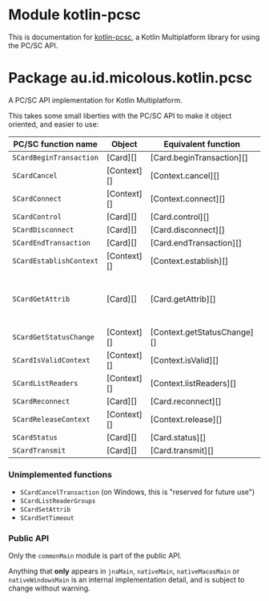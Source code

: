 # Module kotlin-pcsc

This is documentation for [kotlin-pcsc][], a Kotlin Multiplatform library for using the PC/SC API.

[kotlin-pcsc]: https://github.com/micolous/kotlin-pcsc

# Package au.id.micolous.kotlin.pcsc

A PC/SC API implementation for Kotlin Multiplatform.

This takes some small liberties with the PC/SC API to make it object oriented, and easier to use:

PC/SC function name     | Object      | Equivalent function         | Additional helper functions
----------------------- | ----------- | --------------------------- | ---------------------------
`SCardBeginTransaction` | [Card][]    | [Card.beginTransaction][]
`SCardCancel`           | [Context][] | [Context.cancel][]
`SCardConnect`          | [Context][] | [Context.connect][]
`SCardControl`          | [Card][]    | [Card.control][]
`SCardDisconnect`       | [Card][]    | [Card.disconnect][]
`SCardEndTransaction`   | [Card][]    | [Card.endTransaction][]
`SCardEstablishContext` | [Context][] | [Context.establish][]
`SCardGetAttrib`        | [Card][]    | [Card.getAttrib][]          | [Card.getIfdSerial][], [Card.getIfdType][], [Card.getIfdVersion][], [Card.getMechanicalCharacteristics][], [Card.getVendorName][]
`SCardGetStatusChange`  | [Context][] | [Context.getStatusChange][] | [Context.getAllReaderStatus][], [Context.getStatus][]
`SCardIsValidContext`   | [Context][] | [Context.isValid][]
`SCardListReaders`      | [Context][] | [Context.listReaders][]
`SCardReconnect`        | [Card][]    | [Card.reconnect][]
`SCardReleaseContext`   | [Context][] | [Context.release][]
`SCardStatus`           | [Card][]    | [Card.status][]
`SCardTransmit`         | [Card][]    | [Card.transmit][]

### Unimplemented functions

* `SCardCancelTransaction` (on Windows, this is "reserved for future use")
* `SCardListReaderGroups`
* `SCardSetAttrib`
* `SCardSetTimeout`

### Public API

Only the `commonMain` module is part of the public API.

Anything that **only** appears in `jnaMain`, `nativeMain`, `nativeMacosMain` or `nativeWindowsMain`
is an internal implementation detail, and is subject to change without warning.
